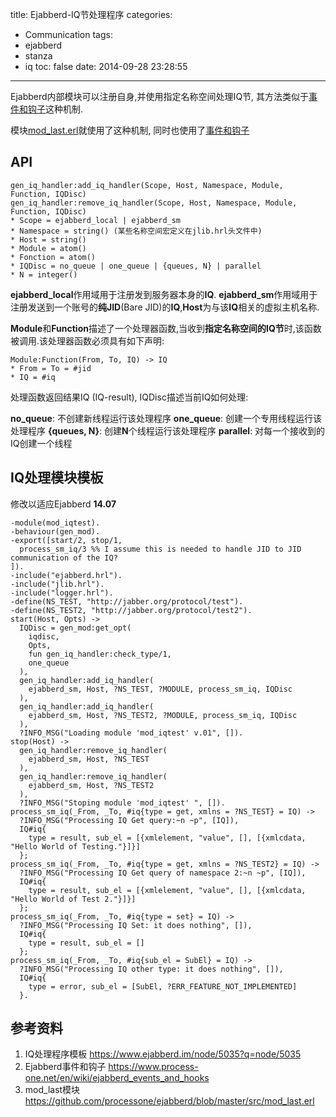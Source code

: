title: Ejabberd-IQ节处理程序
categories:
  - Communication
tags:
  - ejabberd
  - stanza
  - iq
toc: false
date: 2014-09-28 23:28:55
---


Ejabberd内部模块可以注册自身,并使用指定名称空间处理IQ节, 其方法类似于[事件和钩子][1]这种机制.

模块[mod_last.erl][2]就使用了这种机制, 同时也使用了[事件和钩子][1]


## API

```
gen_iq_handler:add_iq_handler(Scope, Host, Namespace, Module, Function, IQDisc)
gen_iq_handler:remove_iq_handler(Scope, Host, Namespace, Module, Function, IQDisc)
* Scope = ejabberd_local | ejabberd_sm
* Namespace = string() (某些名称空间宏定义在jlib.hrl头文件中)
* Host = string()
* Module = atom()
* Fonction = atom()
* IQDisc = no_queue | one_queue | {queues, N} | parallel
* N = integer()
```

**ejabberd_local**作用域用于注册发到服务器本身的**IQ**.
**ejabberd_sm**作用域用于注册发送到一个账号的**纯JID**(Bare JID)的**IQ**,**Host**为与该**IQ**相关的虚拟主机名称.

**Module**和**Function**描述了一个处理器函数,当收到**指定名称空间的IQ节**时,该函数被调用.该处理器函数必须具有如下声明:

```
Module:Function(From, To, IQ) -> IQ
* From = To = #jid
* IQ = #iq
```


处理函数返回结果IQ (IQ-result), IQDisc描述当前IQ如何处理:

**no_queue**: 不创建新线程运行该处理程序
**one_queue**: 创建一个专用线程运行该处理程序
**{queues, N}**: 创建**N**个线程运行该处理程序
**parallel**: 对每一个接收到的IQ创建一个线程



## IQ处理模块模板

修改以适应Ejabberd **14.07**

```
-module(mod_iqtest).
-behaviour(gen_mod).
-export([start/2, stop/1,
  process_sm_iq/3 %% I assume this is needed to handle JID to JID communication of the IQ?
]).
-include("ejabberd.hrl").
-include("jlib.hrl").
-include("logger.hrl").
-define(NS_TEST, "http://jabber.org/protocol/test").
-define(NS_TEST2, "http://jabber.org/protocol/test2").
start(Host, Opts) ->
  IQDisc = gen_mod:get_opt(
    iqdisc,
    Opts,
    fun gen_iq_handler:check_type/1,
    one_queue
  ),
  gen_iq_handler:add_iq_handler(
    ejabberd_sm, Host, ?NS_TEST, ?MODULE, process_sm_iq, IQDisc
  ),
  gen_iq_handler:add_iq_handler(
    ejabberd_sm, Host, ?NS_TEST2, ?MODULE, process_sm_iq, IQDisc
  ),
  ?INFO_MSG("Loading module 'mod_iqtest' v.01", []).
stop(Host) ->
  gen_iq_handler:remove_iq_handler(
    ejabberd_sm, Host, ?NS_TEST
  ),
  gen_iq_handler:remove_iq_handler(
    ejabberd_sm, Host, ?NS_TEST2
  ),
  ?INFO_MSG("Stoping module 'mod_iqtest' ", []).
process_sm_iq(_From, _To, #iq{type = get, xmlns = ?NS_TEST} = IQ) ->
  ?INFO_MSG("Processing IQ Get query:~n ~p", [IQ]),
  IQ#iq{
    type = result, sub_el = [{xmlelement, "value", [], [{xmlcdata, "Hello World of Testing."}]}]
  };
process_sm_iq(_From, _To, #iq{type = get, xmlns = ?NS_TEST2} = IQ) ->
  ?INFO_MSG("Processing IQ Get query of namespace 2:~n ~p", [IQ]),
  IQ#iq{
    type = result, sub_el = [{xmlelement, "value", [], [{xmlcdata, "Hello World of Test 2."}]}]
  };
process_sm_iq(_From, _To, #iq{type = set} = IQ) ->
  ?INFO_MSG("Processing IQ Set: it does nothing", []),
  IQ#iq{
    type = result, sub_el = []
  };
process_sm_iq(_From, _To, #iq{sub_el = SubEl} = IQ) ->
  ?INFO_MSG("Processing IQ other type: it does nothing", []),
  IQ#iq{
    type = error, sub_el = [SubEl, ?ERR_FEATURE_NOT_IMPLEMENTED]
  }.
```
## 参考资料

1. IQ处理程序模板
https://www.ejabberd.im/node/5035?q=node/5035
2. Ejabberd事件和钩子
https://www.process-one.net/en/wiki/ejabberd_events_and_hooks
3. mod_last模块
https://github.com/processone/ejabberd/blob/master/src/mod_last.erl

  [1]: https://www.process-one.net/en/wiki/ejabberd_events_and_hooks
  [2]: https://github.com/processone/ejabberd/blob/master/src/mod_last.erl


